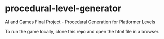 # procedural-level-generator
AI and Games Final Project - Procedural Generation for Platformer Levels

To run the game locally, clone this repo and open the html file in a browser.
